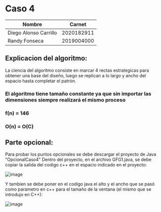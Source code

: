 
# Caso 4

| Nombre                | Carnet     |
|-----------------------|------------|
| Diego Alonso Carrillo | 2020182911 |
| Randy Fonseca         | 2019004000 |

## Explicacion del algoritmo:

  La ciencia del algoritmo consiste en marcar 4 rectas estrategicas para obtener una base del diseño, luego se replican a lo largo y ancho del espacio hasta completar el patrón.
### El algoritmo tiene tamaño constante ya que sin importar las dimensiones siempre realizará el mismo proceso  
### f(n) = 146
### O(n) = O(C)  
  
## Parte opcional:  
  
  Para probar los puntos opcionales se debe descargar el proyecto de Java "OpcionalCaso4"
 Dentro del proyecto, en el archivo GFG1.java, se debe copiar la salida del codigo c++ en el espacio indicado en el proyecto: 
  
  

  
![image](https://user-images.githubusercontent.com/49202815/111855914-e1fc4d80-88ec-11eb-995d-f30beb1f74f8.png)



  
  
  
  Y tambien se debe poner en el codigo java el alto y el ancho que se pasó como parametro en c++ para el tamaño de la ventana (el mismo que se introdujo en C++):
  
  ![image](https://user-images.githubusercontent.com/49202815/111855380-2fc38680-88ea-11eb-9ef2-f49ce896d83c.png)


  
